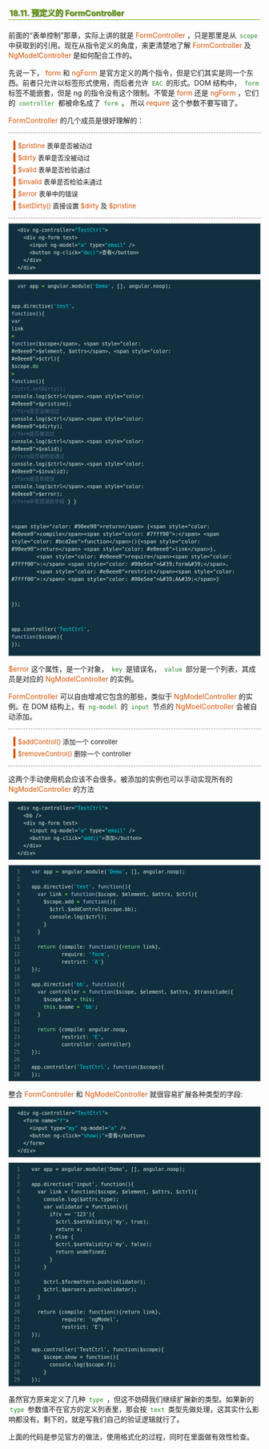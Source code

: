 <h2 style=" border-bottom: 1px solid #69ab01; color: #5e9802; padding: 2px; text-shadow: 1px 1px 1px gray; margin: 20px auto; font-size: medium;">18.11. 预定义的 FormController</h2>

<p style="margin: 15px 0;">
前面的“表单控制”那章，实际上讲的就是 <i style=" color: #d75100; font-style: normal; ">FormController</i> ，只是那里是从 <code style="margin: auto 3px; color: #228b22; font-family: monospace; ">scope</code> 中获取到的引用。现在从指令定义的角度，来更清楚地了解 <i style=" color: #d75100; font-style: normal; ">FormController</i> 及 <i style=" color: #d75100; font-style: normal; ">NgModelController</i> 是如何配合工作的。
</p>
<p style="margin: 15px 0;">
先说一下， <i style=" color: #d75100; font-style: normal; ">form</i> 和 <i style=" color: #d75100; font-style: normal; ">ngForm</i> 是官方定义的两个指令，但是它们其实是同一个东西。前者只允许以标签形式使用，而后者允许 <code style="margin: auto 3px; color: #228b22; font-family: monospace; ">EAC</code> 的形式。DOM 结构中， <code style="margin: auto 3px; color: #228b22; font-family: monospace; ">form</code> 标签不能嵌套，但是 ng 的指令没有这个限制。不管是 <i style=" color: #d75100; font-style: normal; ">form</i> 还是 <i style=" color: #d75100; font-style: normal; ">ngForm</i> ，它们的 <code style="margin: auto 3px; color: #228b22; font-family: monospace; ">controller</code> 都被命名成了 <code style="margin: auto 3px; color: #228b22; font-family: monospace; ">form</code> 。 所以 <i style=" color: #d75100; font-style: normal; ">require</i> 这个参数不要写错了。
</p>
<p style="margin: 15px 0;">
<i style=" color: #d75100; font-style: normal; ">FormController</i> 的几个成员是很好理解的：
</p>

<dl style="font-size: small; margin: 10px auto; padding: 10px; border-bottom: 1px dashed gray; border-top: 1px dashed gray;">
<dt style="border-left: 4px solid rgb(215, 81, 0); padding-left: 5px; margin: 5px auto;"><i style=" color: #d75100; font-style: normal; ">$pristine</i> 表单是否被动过</dt><dd style="margin-left: 30px;">
</dd>
<dt style="border-left: 4px solid rgb(215, 81, 0); padding-left: 5px; margin: 5px auto;"><i style=" color: #d75100; font-style: normal; ">$dirty</i> 表单是否没被动过</dt><dd style="margin-left: 30px;">
</dd>
<dt style="border-left: 4px solid rgb(215, 81, 0); padding-left: 5px; margin: 5px auto;"><i style=" color: #d75100; font-style: normal; ">$valid</i> 表单是否检验通过</dt><dd style="margin-left: 30px;">
</dd>
<dt style="border-left: 4px solid rgb(215, 81, 0); padding-left: 5px; margin: 5px auto;"><i style=" color: #d75100; font-style: normal; ">$invalid</i> 表单是否检验未通过</dt><dd style="margin-left: 30px;">
</dd>
<dt style="border-left: 4px solid rgb(215, 81, 0); padding-left: 5px; margin: 5px auto;"><i style=" color: #d75100; font-style: normal; ">$error</i> 表单中的错误</dt><dd style="margin-left: 30px;">
</dd>
<dt style="border-left: 4px solid rgb(215, 81, 0); padding-left: 5px; margin: 5px auto;"><i style=" color: #d75100; font-style: normal; ">$setDirty()</i> 直接设置 <i style=" color: #d75100; font-style: normal; ">$dirty</i> 及 <i style=" color: #d75100; font-style: normal; ">$pristine</i> </dt><dd style="margin-left: 30px;">
</dd>
</dl>


<div class="highlight" style="background: #103040"><pre style=" white-space: pre-wrap; word-wrap: break-word; border: 1px solid #888; font-size: small; line-height: 1.5em; padding: 5px;; color: #e0eee0; background: #103040;">  <span style="color: #e0eee0">&lt;div</span> <span style="color: #e0eee0">ng-controller=</span><span style="color: #00e5ee">&quot;TestCtrl&quot;</span><span style="color: #e0eee0">&gt;</span>
    <span style="color: #e0eee0">&lt;div</span> <span style="color: #e0eee0">ng-form</span> <span style="color: #e0eee0">test&gt;</span>
      <span style="color: #e0eee0">&lt;input</span> <span style="color: #e0eee0">ng-model=</span><span style="color: #00e5ee">&quot;a&quot;</span> <span style="color: #e0eee0">type=</span><span style="color: #00e5ee">&quot;email&quot;</span> <span style="color: #e0eee0">/&gt;</span>
      <span style="color: #e0eee0">&lt;button</span> <span style="color: #e0eee0">ng-click=</span><span style="color: #00e5ee">&quot;do()&quot;</span><span style="color: #e0eee0">&gt;</span>查看<span style="color: #e0eee0">&lt;/button&gt;</span>
    <span style="color: #e0eee0">&lt;/div&gt;</span>
  <span style="color: #e0eee0">&lt;/div&gt;</span>
</pre></div>



<div class="highlight" style="background: #103040"><pre style=" white-space: pre-wrap; word-wrap: break-word; border: 1px solid #888; font-size: small; line-height: 1.5em; padding: 5px;; color: #e0eee0; background: #103040;">  <span style="color: #bcd2ee">var</span> <span style="color: #e0eee0">app</span> <span style="color: #7fff00">=</span> <span style="color: #e0eee0">angular</span>.<span style="color: #e0eee0">module</span>(<span style="color: #00e5ee">&#39;Demo&#39;</span>, [], <span style="color: #e0eee0">angular</span>.<span style="color: #e0eee0">noop</span>);
  
  <span style="color: #e0eee0">app</span>.<span style="color: #e0eee0">directive</span>(<span style="color: #00e5ee">&#39;test&#39;</span>, <span style="color: #bcd2ee">function</span>(){
    <span style="color: #bcd2ee">var</span> <span style="color: #e0eee0">link</span> <span style="color: #7fff00">=</span> <span style="color: #bcd2ee">function</span>(<span style="color: #e0eee0">$scope</span>, <span style="color: #e0eee0">$element</span>, <span style="color: #e0eee0">$attrs</span>, <span style="color: #e0eee0">$ctrl</span>){
      <span style="color: #e0eee0">$scope</span>.<span style="color: #90ee90">do</span> <span style="color: #7fff00">=</span> <span style="color: #bcd2ee">function</span>(){
        <span style="color: #507080">//$ctrl.$setDirty();</span>
        <span style="color: #e0eee0">console</span>.<span style="color: #e0eee0">log</span>(<span style="color: #e0eee0">$ctrl</span>.<span style="color: #e0eee0">$pristine</span>); <span style="color: #507080">//form是否没被动过</span>
        <span style="color: #e0eee0">console</span>.<span style="color: #e0eee0">log</span>(<span style="color: #e0eee0">$ctrl</span>.<span style="color: #e0eee0">$dirty</span>); <span style="color: #507080">//form是否被动过</span>
        <span style="color: #e0eee0">console</span>.<span style="color: #e0eee0">log</span>(<span style="color: #e0eee0">$ctrl</span>.<span style="color: #e0eee0">$valid</span>); <span style="color: #507080">//form是否被检验通过</span>
        <span style="color: #e0eee0">console</span>.<span style="color: #e0eee0">log</span>(<span style="color: #e0eee0">$ctrl</span>.<span style="color: #e0eee0">$invalid</span>); <span style="color: #507080">//form是否有错误</span>
        <span style="color: #e0eee0">console</span>.<span style="color: #e0eee0">log</span>(<span style="color: #e0eee0">$ctrl</span>.<span style="color: #e0eee0">$error</span>); <span style="color: #507080">//form中有错误的字段</span>
      }
    }
  
    <span style="color: #90ee90">return</span> {<span style="color: #e0eee0">compile</span><span style="color: #7fff00">:</span> <span style="color: #bcd2ee">function</span>(){<span style="color: #90ee90">return</span> <span style="color: #e0eee0">link</span>},
            <span style="color: #e0eee0">require</span><span style="color: #7fff00">:</span> <span style="color: #00e5ee">&#39;form&#39;</span>,
            <span style="color: #e0eee0">restrict</span><span style="color: #7fff00">:</span> <span style="color: #00e5ee">&#39;A&#39;</span>}
  });
  
  <span style="color: #e0eee0">app</span>.<span style="color: #e0eee0">controller</span>(<span style="color: #00e5ee">&#39;TestCtrl&#39;</span>, <span style="color: #bcd2ee">function</span>(<span style="color: #e0eee0">$scope</span>){
  });
</pre></div>


<p style="margin: 15px 0;">
<i style=" color: #d75100; font-style: normal; ">$error</i> 这个属性，是一个对象， <code style="margin: auto 3px; color: #228b22; font-family: monospace; ">key</code> 是错误名， <code style="margin: auto 3px; color: #228b22; font-family: monospace; ">value</code> 部分是一个列表，其成员是对应的 <i style=" color: #d75100; font-style: normal; ">NgModelController</i> 的实例。
</p>
<p style="margin: 15px 0;">
<i style=" color: #d75100; font-style: normal; ">FormController</i> 可以自由增减它包含的那些，类似于 <i style=" color: #d75100; font-style: normal; ">NgModelController</i> 的实例。在 DOM 结构上，有 <code style="margin: auto 3px; color: #228b22; font-family: monospace; ">ng-model</code> 的 <code style="margin: auto 3px; color: #228b22; font-family: monospace; ">input</code> 节点的 <i style=" color: #d75100; font-style: normal; ">NgMoelController</i> 会被自动添加。
</p>

<dl style="font-size: small; margin: 10px auto; padding: 10px; border-bottom: 1px dashed gray; border-top: 1px dashed gray;">
<dt style="border-left: 4px solid rgb(215, 81, 0); padding-left: 5px; margin: 5px auto;"><i style=" color: #d75100; font-style: normal; ">$addControl()</i> 添加一个 conroller </dt><dd style="margin-left: 30px;">
</dd>
<dt style="border-left: 4px solid rgb(215, 81, 0); padding-left: 5px; margin: 5px auto;"><i style=" color: #d75100; font-style: normal; ">$removeControl()</i> 删除一个 controller</dt><dd style="margin-left: 30px;">
</dd>
</dl>

<p style="margin: 15px 0;">
这两个手动使用机会应该不会很多。被添加的实例也可以手动实现所有的 <i style=" color: #d75100; font-style: normal; ">NgModelController</i> 的方法
</p>

<div class="highlight" style="background: #103040"><pre style=" white-space: pre-wrap; word-wrap: break-word; border: 1px solid #888; font-size: small; line-height: 1.5em; padding: 5px;; color: #e0eee0; background: #103040;">  <span style="color: #e0eee0">&lt;div</span> <span style="color: #e0eee0">ng-controller=</span><span style="color: #00e5ee">&quot;TestCtrl&quot;</span><span style="color: #e0eee0">&gt;</span>
    <span style="color: #e0eee0">&lt;bb</span> <span style="color: #e0eee0">/&gt;</span>
    <span style="color: #e0eee0">&lt;div</span> <span style="color: #e0eee0">ng-form</span> <span style="color: #e0eee0">test&gt;</span>
      <span style="color: #e0eee0">&lt;input</span> <span style="color: #e0eee0">ng-model=</span><span style="color: #00e5ee">&quot;a&quot;</span> <span style="color: #e0eee0">type=</span><span style="color: #00e5ee">&quot;email&quot;</span> <span style="color: #e0eee0">/&gt;</span>
      <span style="color: #e0eee0">&lt;button</span> <span style="color: #e0eee0">ng-click=</span><span style="color: #00e5ee">&quot;add()&quot;</span><span style="color: #e0eee0">&gt;</span>添加<span style="color: #e0eee0">&lt;/button&gt;</span>
    <span style="color: #e0eee0">&lt;/div&gt;</span>
  <span style="color: #e0eee0">&lt;/div&gt;</span>
</pre></div>



<div class="highlight" style="background: #103040"><pre style=" white-space: pre-wrap; word-wrap: break-word; border: 1px solid #888; font-size: small; line-height: 1.5em; padding: 5px;; color: #e0eee0; background: #103040;"><span style="color: gray; padding: 0 5px 0 5px"> 1</span>   <span style="color: #bcd2ee">var</span> <span style="color: #e0eee0">app</span> <span style="color: #7fff00">=</span> <span style="color: #e0eee0">angular</span>.<span style="color: #e0eee0">module</span>(<span style="color: #00e5ee">&#39;Demo&#39;</span>, [], <span style="color: #e0eee0">angular</span>.<span style="color: #e0eee0">noop</span>);
<span style="color: gray; padding: 0 5px 0 5px"> 2</span>   
<span style="color: gray; padding: 0 5px 0 5px"> 3</span>   <span style="color: #e0eee0">app</span>.<span style="color: #e0eee0">directive</span>(<span style="color: #00e5ee">&#39;test&#39;</span>, <span style="color: #bcd2ee">function</span>(){
<span style="color: gray; padding: 0 5px 0 5px"> 4</span>     <span style="color: #bcd2ee">var</span> <span style="color: #e0eee0">link</span> <span style="color: #7fff00">=</span> <span style="color: #bcd2ee">function</span>(<span style="color: #e0eee0">$scope</span>, <span style="color: #e0eee0">$element</span>, <span style="color: #e0eee0">$attrs</span>, <span style="color: #e0eee0">$ctrl</span>){
<span style="color: gray; padding: 0 5px 0 5px"> 5</span>       <span style="color: #e0eee0">$scope</span>.<span style="color: #e0eee0">add</span> <span style="color: #7fff00">=</span> <span style="color: #bcd2ee">function</span>(){
<span style="color: gray; padding: 0 5px 0 5px"> 6</span>         <span style="color: #e0eee0">$ctrl</span>.<span style="color: #e0eee0">$addControl</span>(<span style="color: #e0eee0">$scope</span>.<span style="color: #e0eee0">bb</span>);
<span style="color: gray; padding: 0 5px 0 5px"> 7</span>         <span style="color: #e0eee0">console</span>.<span style="color: #e0eee0">log</span>(<span style="color: #e0eee0">$ctrl</span>);
<span style="color: gray; padding: 0 5px 0 5px"> 8</span>       }
<span style="color: gray; padding: 0 5px 0 5px"> 9</span>     }
<span style="color: gray; padding: 0 5px 0 5px">10</span>   
<span style="color: gray; padding: 0 5px 0 5px">11</span>     <span style="color: #90ee90">return</span> {<span style="color: #e0eee0">compile</span><span style="color: #7fff00">:</span> <span style="color: #bcd2ee">function</span>(){<span style="color: #90ee90">return</span> <span style="color: #e0eee0">link</span>},
<span style="color: gray; padding: 0 5px 0 5px">12</span>             <span style="color: #e0eee0">require</span><span style="color: #7fff00">:</span> <span style="color: #00e5ee">&#39;form&#39;</span>,
<span style="color: gray; padding: 0 5px 0 5px">13</span>             <span style="color: #e0eee0">restrict</span><span style="color: #7fff00">:</span> <span style="color: #00e5ee">&#39;A&#39;</span>}
<span style="color: gray; padding: 0 5px 0 5px">14</span>   });
<span style="color: gray; padding: 0 5px 0 5px">15</span>   
<span style="color: gray; padding: 0 5px 0 5px">16</span>   <span style="color: #e0eee0">app</span>.<span style="color: #e0eee0">directive</span>(<span style="color: #00e5ee">&#39;bb&#39;</span>, <span style="color: #bcd2ee">function</span>(){
<span style="color: gray; padding: 0 5px 0 5px">17</span>     <span style="color: #bcd2ee">var</span> <span style="color: #e0eee0">controller</span> <span style="color: #7fff00">=</span> <span style="color: #bcd2ee">function</span>(<span style="color: #e0eee0">$scope</span>, <span style="color: #e0eee0">$element</span>, <span style="color: #e0eee0">$attrs</span>, <span style="color: #e0eee0">$transclude</span>){
<span style="color: gray; padding: 0 5px 0 5px">18</span>       <span style="color: #e0eee0">$scope</span>.<span style="color: #e0eee0">bb</span> <span style="color: #7fff00">=</span> <span style="color: #90ee90">this</span>;
<span style="color: gray; padding: 0 5px 0 5px">19</span>       <span style="color: #90ee90">this</span>.<span style="color: #e0eee0">$name</span> <span style="color: #7fff00">=</span> <span style="color: #00e5ee">&#39;bb&#39;</span>;
<span style="color: gray; padding: 0 5px 0 5px">20</span>     }
<span style="color: gray; padding: 0 5px 0 5px">21</span>   
<span style="color: gray; padding: 0 5px 0 5px">22</span>     <span style="color: #90ee90">return</span> {<span style="color: #e0eee0">compile</span><span style="color: #7fff00">:</span> <span style="color: #e0eee0">angular</span>.<span style="color: #e0eee0">noop</span>,
<span style="color: gray; padding: 0 5px 0 5px">23</span>             <span style="color: #e0eee0">restrict</span><span style="color: #7fff00">:</span> <span style="color: #00e5ee">&#39;E&#39;</span>,
<span style="color: gray; padding: 0 5px 0 5px">24</span>             <span style="color: #e0eee0">controller</span><span style="color: #7fff00">:</span> <span style="color: #e0eee0">controller</span>}
<span style="color: gray; padding: 0 5px 0 5px">25</span>   });
<span style="color: gray; padding: 0 5px 0 5px">26</span>   
<span style="color: gray; padding: 0 5px 0 5px">27</span>   <span style="color: #e0eee0">app</span>.<span style="color: #e0eee0">controller</span>(<span style="color: #00e5ee">&#39;TestCtrl&#39;</span>, <span style="color: #bcd2ee">function</span>(<span style="color: #e0eee0">$scope</span>){
<span style="color: gray; padding: 0 5px 0 5px">28</span>   });
</pre></div>


<p style="margin: 15px 0;">
整合 <i style=" color: #d75100; font-style: normal; ">FormController</i> 和 <i style=" color: #d75100; font-style: normal; ">NgModelController</i> 就很容易扩展各种类型的字段:
</p>

<div class="highlight" style="background: #103040"><pre style=" white-space: pre-wrap; word-wrap: break-word; border: 1px solid #888; font-size: small; line-height: 1.5em; padding: 5px;; color: #e0eee0; background: #103040;">  <span style="color: #e0eee0">&lt;div</span> <span style="color: #e0eee0">ng-controller=</span><span style="color: #00e5ee">&quot;TestCtrl&quot;</span><span style="color: #e0eee0">&gt;</span>
    <span style="color: #e0eee0">&lt;form</span> <span style="color: #e0eee0">name=</span><span style="color: #00e5ee">&quot;f&quot;</span><span style="color: #e0eee0">&gt;</span>
      <span style="color: #e0eee0">&lt;input</span> <span style="color: #e0eee0">type=</span><span style="color: #00e5ee">&quot;my&quot;</span> <span style="color: #e0eee0">ng-model=</span><span style="color: #00e5ee">&quot;a&quot;</span> <span style="color: #e0eee0">/&gt;</span>
      <span style="color: #e0eee0">&lt;button</span> <span style="color: #e0eee0">ng-click=</span><span style="color: #00e5ee">&quot;show()&quot;</span><span style="color: #e0eee0">&gt;</span>查看<span style="color: #e0eee0">&lt;/button&gt;</span>
    <span style="color: #e0eee0">&lt;/form&gt;</span>
  <span style="color: #e0eee0">&lt;/div&gt;</span>
</pre></div>



<div class="highlight" style="background: #103040"><pre style=" white-space: pre-wrap; word-wrap: break-word; border: 1px solid #888; font-size: small; line-height: 1.5em; padding: 5px;; color: #e0eee0; background: #103040;"><span style="color: gray; padding: 0 5px 0 5px"> 1</span>   var app = angular.module(&#39;Demo&#39;, [], angular.noop);
<span style="color: gray; padding: 0 5px 0 5px"> 2</span>   
<span style="color: gray; padding: 0 5px 0 5px"> 3</span>   app.directive(&#39;input&#39;, function(){
<span style="color: gray; padding: 0 5px 0 5px"> 4</span>     var link = function($scope, $element, $attrs, $ctrl){
<span style="color: gray; padding: 0 5px 0 5px"> 5</span>       console.log($attrs.type);
<span style="color: gray; padding: 0 5px 0 5px"> 6</span>       var validator = function(v){
<span style="color: gray; padding: 0 5px 0 5px"> 7</span>         if(v == &#39;123&#39;){
<span style="color: gray; padding: 0 5px 0 5px"> 8</span>           $ctrl.$setValidity(&#39;my&#39;, true);
<span style="color: gray; padding: 0 5px 0 5px"> 9</span>           return v;
<span style="color: gray; padding: 0 5px 0 5px">10</span>         } else {
<span style="color: gray; padding: 0 5px 0 5px">11</span>           $ctrl.$setValidity(&#39;my&#39;, false);
<span style="color: gray; padding: 0 5px 0 5px">12</span>           return undefined;
<span style="color: gray; padding: 0 5px 0 5px">13</span>         }
<span style="color: gray; padding: 0 5px 0 5px">14</span>       }
<span style="color: gray; padding: 0 5px 0 5px">15</span>   
<span style="color: gray; padding: 0 5px 0 5px">16</span>       $ctrl.$formatters.push(validator);
<span style="color: gray; padding: 0 5px 0 5px">17</span>       $ctrl.$parsers.push(validator);
<span style="color: gray; padding: 0 5px 0 5px">18</span>     }
<span style="color: gray; padding: 0 5px 0 5px">19</span>   
<span style="color: gray; padding: 0 5px 0 5px">20</span>     return {compile: function(){return link},
<span style="color: gray; padding: 0 5px 0 5px">21</span>             require: &#39;ngModel&#39;,
<span style="color: gray; padding: 0 5px 0 5px">22</span>             restrict: &#39;E&#39;}
<span style="color: gray; padding: 0 5px 0 5px">23</span>   });
<span style="color: gray; padding: 0 5px 0 5px">24</span>   
<span style="color: gray; padding: 0 5px 0 5px">25</span>   app.controller(&#39;TestCtrl&#39;, function($scope){
<span style="color: gray; padding: 0 5px 0 5px">26</span>       $scope.show = function(){
<span style="color: gray; padding: 0 5px 0 5px">27</span>         console.log($scope.f);
<span style="color: gray; padding: 0 5px 0 5px">28</span>       }
<span style="color: gray; padding: 0 5px 0 5px">29</span>   });
</pre></div>


<p style="margin: 15px 0;">
虽然官方原来定义了几种 <code style="margin: auto 3px; color: #228b22; font-family: monospace; ">type</code> ，但这不妨碍我们继续扩展新的类型。如果新的 <code style="margin: auto 3px; color: #228b22; font-family: monospace; ">type</code> 参数值不在官方的定义列表里，那会按 <code style="margin: auto 3px; color: #228b22; font-family: monospace; ">text</code> 类型先做处理，这其实什么影响都没有。剩下的，就是写我们自己的验证逻辑就行了。
</p>
<p style="margin: 15px 0;">
上面的代码是参见官方的做法，使用格式化的过程，同时在里面做有效性检查。
</p>